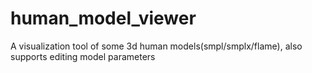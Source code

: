 # human_model_viewer
A visualization tool of some 3d human models(smpl/smplx/flame), also supports editing model parameters
